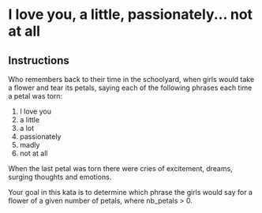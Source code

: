 # I love you, a little, passionately... not at all

## Instructions

Who remembers back to their time in the schoolyard, when girls would take a flower and tear its petals, saying each of the following phrases each time a petal was torn:

1. I love you
2. a little
3. a lot
4. passionately
5. madly
6. not at all

When the last petal was torn there were cries of excitement, dreams, surging thoughts and emotions.

Your goal in this kata is to determine which phrase the girls would say for a flower of a given number of petals, where nb_petals > 0.